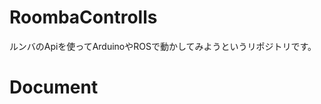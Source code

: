 # RoombaControlls
ルンバのApiを使ってArduinoやROSで動かしてみようというリポジトリです。

# Document

[iRobot® Roomba 500 Open Interface (OI) Specification]:https://www.irobot.lv/uploaded_files/File/iRobot_Roomba_500_Open_Interface_Spec.pdf




